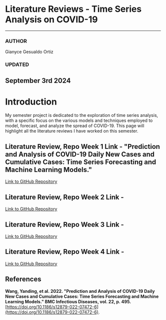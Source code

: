 # Literature Reviews - Time Series Analysis on COVID-19

---

### AUTHOR

Gianyce Gesualdo Ortiz

### UPDATED

September 3rd 2024
---

# Introduction

My semester project is dedicated to the exploration of time series analysis, with a specific focus on the various models and techniques employed to model, forecast, and analyze the spread of COVID-19. This page will highlight all the literature reviews I have worked on this semester.

## Literature Review, Repo Week 1 Link - "Prediction and Analysis of COVID-19 Daily New Cases and Cumulative Cases: Time Series Forecasting and Machine Learning Models."
[Link to GitHub Repository](Capstone_Paper_Review_Literature_Review__Week1.pdf)


## Literature Review, Repo Week 2 Link - 
[Link to GitHub Repository](Capstone_Paper_Review_Literature_Review__Week2.pdf)


## Literature Review, Repo Week 3 Link - 
[Link to GitHub Repository](Capstone_Paper_Review_Literature_Review__Week3.pdf)

## Literature Review, Repo Week 4 Link - 
[Link to GitHub Repository](Capstone_Paper_Review_Literature_Review__Week4.pdf)


## References
**Wang, Yanding, et al. 2022. "Prediction and Analysis of COVID-19 Daily New Cases and Cumulative Cases: Time Series Forecasting and Machine Learning Models." BMC Infectious Diseases, vol. 22, p. 495.** [https://doi.org/10.1186/s12879-022-07472-6](https://doi.org/10.1186/s12879-022-07472-6).


